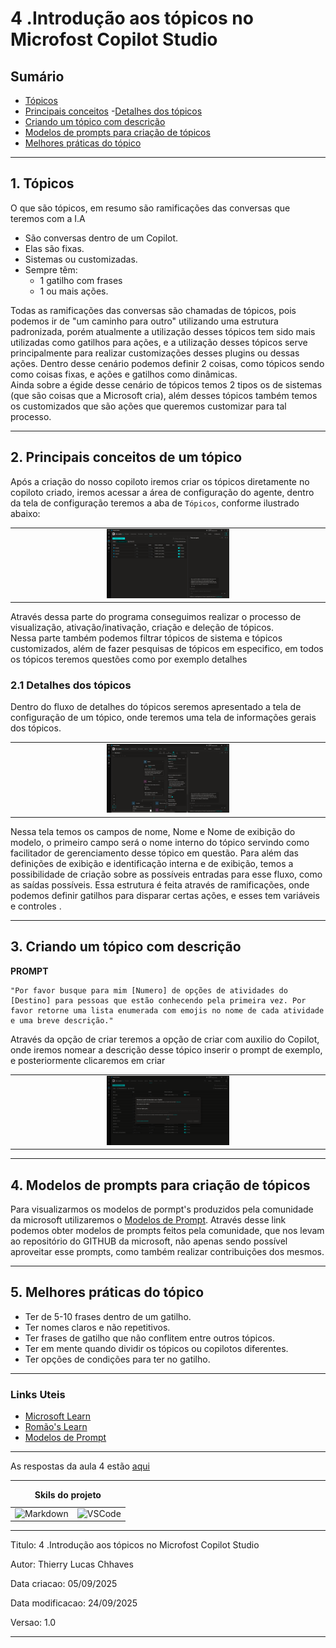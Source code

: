 # 4 .Introdução aos tópicos no Microfost Copilot Studio
## Sumário 
- [Tópicos](#1-tópicos)
- [Principais conceitos](#2-principais-conceitos-de-um-tópico)
  -[Detalhes dos tópicos](#21-detalhes-dos-tópicos)
- [Criando um tópico com descrição](#3-criando-um-tópico-com-descrição)
- [Modelos de prompts para criação de tópicos](#4-modelos-de-prompts-para-criação-de-tópicos)
- [Melhores práticas do tópico](#5-melhores-práticas-do-tópico)
---
## 1. Tópicos
O que são tópicos, em resumo são ramificações das conversas que teremos com a I.A
- São conversas dentro de um Copilot. 
- Elas são fixas. 
- Sistemas ou customizadas. 
- Sempre têm: 
  - 1 gatilho com frases 
  - 1 ou mais ações. 

Todas as ramificações das conversas são chamadas de tópicos, pois podemos ir de "um caminho para outro" utilizando uma estrutura padronizada, porém atualmente a utilização desses tópicos tem sido mais utilizadas como gatilhos para ações, e a utilização desses tópicos serve principalmente para realizar customizações desses plugins ou dessas ações. 
Dentro desse cenário podemos definir 2 coisas, como tópicos sendo como coisas fixas, e ações e gatilhos como dinâmicas.   
Ainda sobre a égide desse cenário de tópicos temos 2 tipos os de sistemas (que são coisas que a Microsoft cria), além desses tópicos também temos os customizados que são ações que queremos customizar para tal processo. 

---
## 2. Principais conceitos de um tópico
Após a criação do nosso copiloto iremos criar os tópicos diretamente no copiloto criado, iremos acessar a área de configuração do agente, dentro da tela de configuração teremos a aba de `Tópicos`, conforme ilustrado abaixo:  

<table style="text-align: center; width: 100%;"> 
<tr>
    <td style="text-align: center;">
    <img src="imgs/topics.png" alt="Topicos" width="40%"/>
    </td>
</tr>
</table>

Através dessa parte do programa conseguimos realizar o processo de visualização, ativação/inativação, criação e deleção de tópicos.  
Nessa parte também podemos filtrar tópicos de sistema e tópicos customizados, além de fazer pesquisas de tópicos em especifico, em todos os tópicos teremos questões como por exemplo detalhes 

### 2.1 Detalhes dos tópicos 
Dentro do fluxo de detalhes do tópicos seremos apresentado a tela de configuração de um tópico, onde teremos uma tela de informações gerais dos tópicos. 

<table style="text-align: center; width: 100%;"> 
<tr>
    <td style="text-align: center;">
    <img src="imgs/detalhes.png" alt="detalhes" width="40%"/>
    </td>
</tr>
</table>

Nessa tela temos os campos de nome, Nome e Nome de exibição do modelo, o primeiro campo será o nome interno do tópico servindo como facilitador de gerenciamento desse tópico em questão. Para além das definições de exibição e identificação interna e de exibição, temos a possibilidade de criação sobre as possíveis entradas para esse fluxo, como as saídas possíveis. 
Essa estrutura é feita através de ramificações, onde podemos definir gatilhos para disparar certas ações, e esses tem variáveis e controles .

--- 
## 3. Criando um tópico com descrição 
__PROMPT__
```
"Por favor busque para mim [Numero] de opções de atividades do [Destino] para pessoas que estão conhecendo pela primeira vez. Por favor retorne uma lista enumerada com emojis no nome de cada atividade e uma breve descrição."
```
Através da opção de criar teremos a opção de criar com auxilio do Copilot, onde iremos nomear a descrição desse tópico inserir o prompt de exemplo, e posteriormente clicaremos em criar 

<table style="text-align: center; width: 100%;"> 
<tr>
    <td style="text-align: center;">
    <img src="imgs/desc_copilot.png" alt="toopico_copilot" width="40%"/>
    </td>
</tr>
</table>

--- 
## 4. Modelos de prompts para criação de tópicos 
Para visualizarmos os modelos de pormpt's produzidos pela comunidade da microsoft utilizaremos o [Modelos de Prompt](https://aka.ms/power-prompts).
Através desse link podemos obter modelos de prompts feitos pela comunidade, que nos levam ao repositório do GITHUB da microsoft, não apenas sendo possível aproveitar esse prompts, como também realizar contribuições dos mesmos.

--- 
## 5. Melhores práticas do tópico

- Ter de 5-10 frases dentro de um gatilho.
- Ter nomes claros e não repetitivos.
- Ter frases de gatilho que não conflitem entre outros tópicos. 
- Ter em mente quando dividir os tópicos ou copilotos diferentes. 
- Ter opções de condições para ter no gatilho.

--- 

### Links Uteis
- [Microsoft Learn](https://learn.microsoft.com/pt-br/microsoft-copilot-studio)
- [Romão's Learn](https://romaos.com.br/learn)
- [Modelos de Prompt](https://aka.ms/power-prompts)
---
As respostas da aula 4 estão [aqui](imgs/prova/)

---
<table style="text-align: center; width: 100%;"> 
<caption><b>Skils do projeto </b></caption>
<tr>
    <td style="text-align: center;">
    <img alt="Markdown" src="https://img.shields.io/badge/markdown-%23000000.svg?style=for-the-badge&logo=markdown&logoColor=white"/>
    </td>
    <td style="text-align: center;">
    <img alt="VSCode" src="https://img.shields.io/badge/Visual%20Studio%20Code-0078d7.svg?style=for-the-badge&logo=visual-studio-code&logoColor=white"/>
    </td>
<tr> 
</table>

---
Titulo: 4 .Introdução aos tópicos no Microfost Copilot Studio 

Autor: Thierry Lucas Chhaves

Data criacao: 05/09/2025

Data modificacao: 24/09/2025

Versao: 1.0  

---